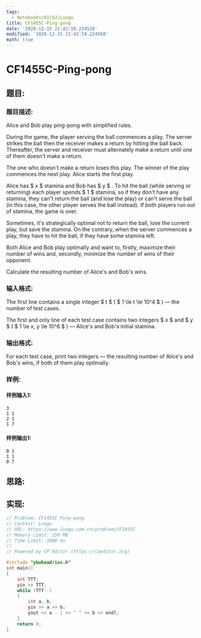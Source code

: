 ```yaml
---
tags: 
  - Notebooks/OI/OJ/Luogu
title: CF1455C-Ping-pong
date: '2020-12-15 21:42:59.224520'
modified: '2020-12-15 21:42:59.224568'
math: true
---
```

# CF1455C-Ping-pong
## 题目:
### 题目描述:
Alice and Bob play ping-pong with simplified rules.

During the game, the player serving the ball commences a play. The server strikes the ball then the receiver makes a return by hitting the ball back. Thereafter, the server and receiver must alternately make a return until one of them doesn't make a return.

The one who doesn't make a return loses this play. The winner of the play commences the next play. Alice starts the first play.

Alice has $ x $ stamina and Bob has $ y $ . To hit the ball (while serving or returning) each player spends $ 1 $ stamina, so if they don't have any stamina, they can't return the ball (and lose the play) or can't serve the ball (in this case, the other player serves the ball instead). If both players run out of stamina, the game is over.

Sometimes, it's strategically optimal not to return the ball, lose the current play, but save the stamina. On the contrary, when the server commences a play, they have to hit the ball, if they have some stamina left.

Both Alice and Bob play optimally and want to, firstly, maximize their number of wins and, secondly, minimize the number of wins of their opponent.

Calculate the resulting number of Alice's and Bob's wins.
### 输入格式:
The first line contains a single integer $ t $ ( $ 1 \le t \le 10^4 $ ) — the number of test cases.

The first and only line of each test case contains two integers $ x $ and $ y $ ( $ 1 \le x, y \le 10^6 $ ) — Alice's and Bob's initial stamina.
### 输出格式:
For each test case, print two integers — the resulting number of Alice's and Bob's wins, if both of them play optimally.
### 样例:
#### 样例输入1:
```
3
1 1
2 1
1 7
```
#### 样例输出1:
```
0 1
1 1
0 7
```
## 思路:

## 实现:
```cpp
// Problem: CF1455C Ping-pong
// Contest: Luogu
// URL: https://www.luogu.com.cn/problem/CF1455C
// Memory Limit: 250 MB
// Time Limit: 1000 ms
//
// Powered by CP Editor (https://cpeditor.org)

#include "ybwhead/ios.h"
int main()
{
    int TTT;
    yin >> TTT;
    while (TTT--)
    {
        int a, b;
        yin >> a >> b;
        yout << a - 1 << " " << b << endl;
    }
    return 0;
}
```
